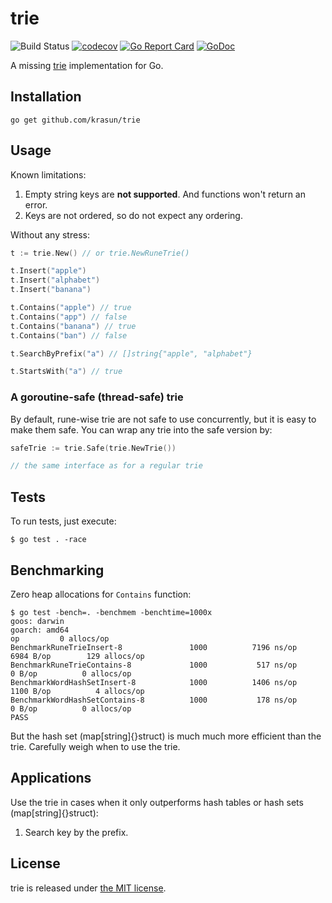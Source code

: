 # trie

![Build Status](https://github.com/krasun/trie/actions/workflows/build.yml/badge.svg)
[![codecov](https://codecov.io/gh/krasun/trie/branch/main/graph/badge.svg?token=rh8BDdHc2v)](https://codecov.io/gh/krasun/trie)
[![Go Report Card](https://goreportcard.com/badge/github.com/krasun/trie)](https://goreportcard.com/report/github.com/krasun/trie)
[![GoDoc](https://godoc.org/https://godoc.org/github.com/krasun/trie?status.svg)](https://godoc.org/github.com/krasun/trie)

A missing [trie](https://en.wikipedia.org/wiki/Trie) implementation for Go. 

## Installation

```shell
go get github.com/krasun/trie
```

## Usage 

Known limitations: 
1. Empty string keys are **not supported**. And functions won't return an error. 
2. Keys are not ordered, so do not expect any ordering. 

Without any stress:

```go 
t := trie.New() // or trie.NewRuneTrie()  

t.Insert("apple")
t.Insert("alphabet")
t.Insert("banana")

t.Contains("apple") // true
t.Contains("app") // false
t.Contains("banana") // true
t.Contains("ban") // false

t.SearchByPrefix("a") // []string{"apple", "alphabet"}

t.StartsWith("a") // true
```

### A goroutine-safe (thread-safe) trie

By default, rune-wise trie are not safe to use concurrently, 
but it is easy to make them safe. You can wrap any trie into the safe version by: 
```go
safeTrie := trie.Safe(trie.NewTrie())

// the same interface as for a regular trie
```

## Tests 

To run tests, just execute: 
```
$ go test . -race
```

## Benchmarking 

Zero heap allocations for `Contains` function:
```
$ go test -bench=. -benchmem -benchtime=1000x
goos: darwin
goarch: amd64
op	       0 allocs/op
BenchmarkRuneTrieInsert-8          	    1000	      7196 ns/op	    6984 B/op	     129 allocs/op
BenchmarkRuneTrieContains-8        	    1000	       517 ns/op	       0 B/op	       0 allocs/op
BenchmarkWordHashSetInsert-8       	    1000	      1406 ns/op	    1100 B/op	       4 allocs/op
BenchmarkWordHashSetContains-8     	    1000	       178 ns/op	       0 B/op	       0 allocs/op
PASS
```

But the hash set (map[string]{}struct) is much much more efficient than the trie. Carefully 
weigh when to use the trie.

## Applications

Use the trie in cases when it only outperforms hash tables or hash sets (map[string]{}struct):
1. Search key by the prefix. 

## License 

trie is released under [the MIT license](LICENSE).

